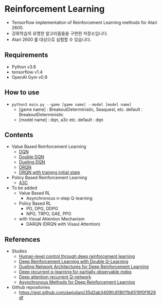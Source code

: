 # Reinforcement Learning
- Tensorflow implementation of Reinforcement Learning methods for Atari 2600.
- 강화학습의 유명한 알고리즘들을 구현한 저장소입니다.
- Atari 2600 를 대상으로 실험할 수 있습니다.

## Requirements
- Python v3.6
- tensorflow v1.4
- OpenAI Gym v0.9

## How to use
- `python3 main.py --game [game name] --model [model name]`
    - [game name] : BreakoutDeterministic, Seaquest, etc. default : BreakoutDeterministic
    - [model name] : dqn, a3c etc. default : dqn

## Contents
- Value Based Reinforcement Learning
    - [DQN](dqn.py)
    - [Double DQN](./utils/valuebase_utils.py)
    - [Dueling DQN](dqn.py)
    - [DRQN](drqn.py)
    - [DRQN with training initial state](drqn.py)
- Policy Based Reinforcement Learning
    - [A3C](a3c.py)
- To be added
    - Value Based RL
        - Asynchronous n-step Q-learning
    - Policy Based RL
        - PG, DPG, DDPG
        - NPG, TRPO, GAE, PPO
    - with Visual Attention Mechanism
        - DARQN (DRQN with Visaul Attention)

## References
- Studies
    - [Human-level control through deep reinforcement learning](https://www.nature.com/articles/nature14236/)
    - [Deep Reinforcement Learning with Double Q-Learning](http://www.aaai.org/ocs/index.php/AAAI/AAAI16/paper/download/12389/11847)
    - [Dueling Network Architectures for Deep Reinforcement Learning](https://arxiv.org/abs/1511.06581)
    - [Deep recurrent q-learning for partially observable mdps](http://www.aaai.org/ocs/index.php/FSS/FSS15/paper/download/11673/11503)
    - [Deep attention recurrent Q-network](https://arxiv.org/abs/1512.01693)
    - [Asynchronous Methods for Deep Reinforcement Learning](http://proceedings.mlr.press/v48/mniha16.pdf)
- Github repositories
    - https://gist.github.com/awjuliani/35d2ab3409fc818011b6519f0f1629df